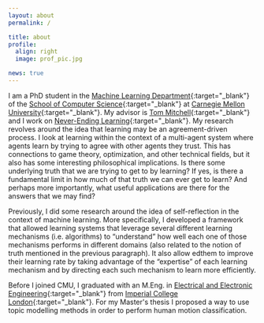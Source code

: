 ```yaml
---
layout: about
permalink: /

title: about
profile:
  align: right
  image: prof_pic.jpg

news: true
---
```


I am a PhD student in the [Machine Learning Department](http://www.ml.cmu.edu/){:target="_blank"} of the [School of Computer Science](https://www.scs.cmu.edu/){:target="_blank"} at [Carnegie Mellon University](http://www.cmu.edu/){:target="_blank"}. My advisor is [Tom Mitchell](http://www.cs.cmu.edu/~tom/){:target="_blank"} and I work on [Never-Ending Learning](http://rtw.ml.cmu.edu/rtw/){:target="_blank"}. My research revolves around the idea that learning may be an agreement-driven process. I look at learning within the context of a multi-agent system where agents learn by trying to agree with other agents they trust. This has connections to game theory, optimization, and other technical fields, but it also has some interesting philosophical implications. Is there some underlying truth that we are trying to get to by learning? If yes, is there a fundamental limit in how much of that truth we can ever get to learn? And perhaps more importantly, what useful applications are there for the answers that we may find?

Previously, I did some research around the idea of self-reflection in the context of machine learning. More specifically, I developed a framework that allowed learning systems that leverage several different learning mechanisms (i.e. algorithms) to “understand” how well each one of those mechanisms performs in different domains (also related to the notion of truth mentioned in the previous paragraph). It also allow edthem to improve their learning rate by taking advantage of the “expertise” of each learning mechanism and by directing each such mechanism to learn more efficiently.

Before I joined CMU, I graduated with an M.Eng. in [Electrical and Electronic Engineering](http://www.imperial.ac.uk/electrical-engineering){:target="_blank"} from [Imperial College London](https://www.imperial.ac.uk/){:target="_blank"}. For my Master's thesis I proposed a way to use topic modelling methods in order to perform human motion classification.
